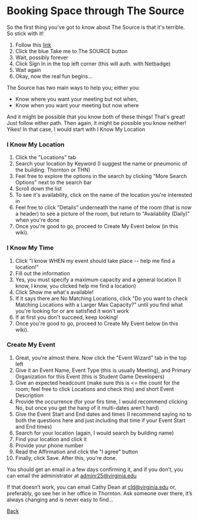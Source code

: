 # Booking Space through The Source

So the first thing you've got to know about The Source is that it's terrible. So stick with it!

1. Follow this [link](http://www.virginia.edu/source/)
2. Click the blue Take me to The SOURCE button
3. Wait, possibly forever
4. Click Sign In in the top left corner (this will auth. with Netbadge)
5. Wait again
6. Okay, now the real fun begins...

The Source has two main ways to help you; either you:

* Know where you want your meeting but not when, 
* Know when you want your meeting but now where

And it might be possible that you know both of these things! That's great! Just follow either path. Then again, it might be possible you know neither! Yikes! In that case, I would start with I Know My Location

### I Know My Location
1. Click the "Locations" tab
2. Search your location by Keyword (I suggest the name or pneumonic of the building: Thornton or THN)
3. Feel free to explore the options in the search by clicking "More Search Options" next to the search bar
4. Scroll down the list
5. To see it's availability, click on the name of the location you're interested in
6. Feel free to click "Details" underneath the name of the room (that is now a header) to see a picture of the room, but return to "Availability (Daily)" when you're done
7. Once you're good to go, proceed to Create My Event below (in this wiki).

### I Know My Time
1. Click "I know WHEN my event should take place -- help me find a location!"
2. Fill out the information
3. Yes, you must specify a maximum capacity and a general location (I know, I know, you clicked help me find a location)
4. Click Show me what's available!
5. If it says there are No Matching Locations, click "Do you want to check Matching Locations with a Larger Max Capacity?" until you find what you're looking for or are satisfied it won't work
6. If at first you don't succeed, keep looking!
7. Once you're good to go, proceed to Create My Event below (in this wiki).

### Create My Event
1. Great, you're almost there. Now click the "Event Wizard" tab in the top left
2. Give it an Event Name, Event Type (this is usually Meeting), and Primary Organization for this Event (this is Student Game Developers)
3. Give an expected headcount (make sure this is <= the count for the room; feel free to click Locations and check this) and short Event Description
4. Provide the occurrence (for your firs time, I would recommend clicking No, but once you get the hang of it multi-dates aren't hard)
5. Give the Event Start and End dates and times (I recommend saying no to both the questions here and just including that time if your Event Start and End times) 
6. Search for your location (again, I would search by building name)
7. Find your location and click it
8. Provide your phone number
9. Read the Affirmation and click the "I agree" button
10. Finally, click Save. After this, you're done.

You should get an email in a few days confirming it, and if you don’t, you can email the administrator at [adminr25@virginia.edu](adminr25@virginia.edu)

If that doesn’t work, you can email Cathy Dean at [cld@virginia.edu](cld@virginia.edu) or, preferably, go see her in her office in Thornton. Ask someone over there, it’s always changing and is never easy to find...

[Back](/../index.md)